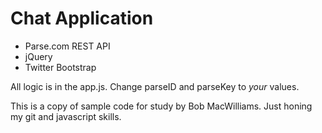 # Chat Application

* Parse.com REST API
* jQuery
* Twitter Bootstrap

All logic is in the app.js. Change parseID and parseKey to _your_ values.

This is a copy of sample code for study by Bob MacWilliams.
Just honing my git and javascript skills.
